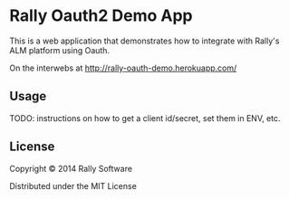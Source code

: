 # Rally Oauth2 Demo App

This is a web application that demonstrates how to integrate with
Rally's ALM platform using Oauth.


On the interwebs at http://rally-oauth-demo.herokuapp.com/


## Usage

TODO: instructions on how to get a client id/secret, set them in ENV, etc.

## License

Copyright © 2014 Rally Software

Distributed under the MIT License

